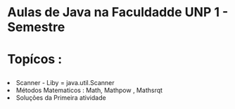 ## <h1 aling= "center">Aulas de Java na Faculdadde UNP 1 - Semestre</h1>
# <p>Topícos :</p>
<li>Scanner - Liby = java.util.Scanner </li>
<li>Métodos Matematicos : Math, Mathpow , Mathsrqt</li>
<li>Soluções da Primeira  atividade</li>